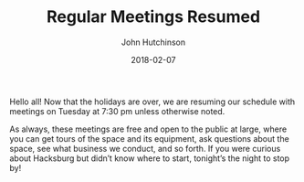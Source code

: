 ﻿---
title: Regular Meetings Resumed
author: John Hutchinson
date: 2018-02-07
layout: post
---

Hello all! Now that the holidays are over, we are resuming our schedule with meetings on Tuesday at 7:30 pm unless otherwise noted.

As always, these meetings are free and open to the public at large, where you can get tours of the space and its equipment, ask questions about the space, see what business we conduct, and so forth. If you were curious about Hacksburg but didn’t know where to start, tonight’s the night to stop by!
